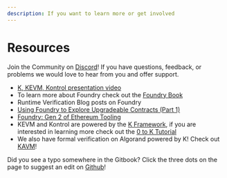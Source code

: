 ```yaml
---
description: If you want to learn more or get involved
---
```


# Resources

Join the Community on [Discord](https://discord.gg/CurfmXNtbN)! If you have questions, feedback, or problems we would love to hear from you and offer support.

* [K, KEVM, Kontrol presentation video](https://www.youtube.com/watch?v=9PLnQStkiUo)
* To learn more about Foundry check out the [Foundry Book](https://book.getfoundry.sh/)&#x20;
* Runtime Verification Blog posts on Foundry
* [Using Foundry to Explore Upgradeable Contracts (Part 1)](https://runtimeverification.com/blog/using-foundry-to-explore-upgradeable-contracts-part-1)
* [Foundry: Gen 2 of Ethereum Tooling](https://runtimeverification.com/blog/foundry-gen-2-of-ethereum-tooling)
* KEVM and Kontrol are powered by the [K Framework](https://kframework.org/), if you are interested in learning more check out the [0 to K Tutorial](https://runtimeverification.com/blog/from-0-to-k-tutorial)
* We also have formal verification on Algorand powered by K! Check out [KAVM](https://runtimeverification.com/blog/runtime-verification-brings-formal-verification-to-algorand)!

Did you see a typo somewhere in the Gitbook? Click the three dots on the page to suggest an edit on [Github](https://github.com/runtimeverification/gitbook-kontrol)!
